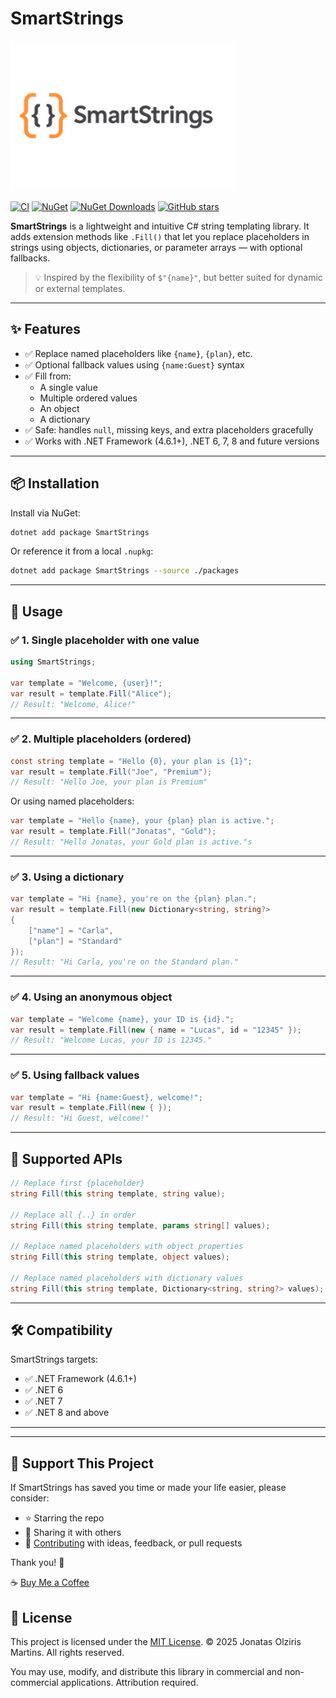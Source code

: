 # SmartStrings


![SmartStrings logo](./SmartStrings/logo-readme.png)

[![CI](https://github.com/jonatasolmartins/smart-strings/actions/workflows/nuget-publish.yml/badge.svg)](https://github.com/jonatasolmartins/smart-strings/actions/workflows/nuget-publish.yml)
[![NuGet](https://img.shields.io/nuget/v/SmartStrings.svg)](https://www.nuget.org/packages/SmartStrings)
[![NuGet Downloads](https://img.shields.io/nuget/dt/SmartStrings.svg)](https://www.nuget.org/packages/SmartStrings)
[![GitHub stars](https://img.shields.io/github/stars/jonatasolmartins/smart-strings.svg?style=social)](https://github.com/jonatasolmartins/smart-strings/stargazers)

**SmartStrings** is a lightweight and intuitive C# string templating library. It adds extension methods like `.Fill()` that let you replace placeholders in strings using objects, dictionaries, or parameter arrays — with optional fallbacks.

> 💡 Inspired by the flexibility of `$"{name}"`, but better suited for dynamic or external templates.

---

## ✨ Features

- ✅ Replace named placeholders like `{name}`, `{plan}`, etc.
- ✅ Optional fallback values using `{name:Guest}` syntax
- ✅ Fill from:
  - A single value
  - Multiple ordered values
  - An object
  - A dictionary
- ✅ Safe: handles `null`, missing keys, and extra placeholders gracefully
- ✅ Works with .NET Framework (4.6.1+), .NET 6, 7, 8 and future versions

---

## 📦 Installation

Install via NuGet:

```bash
dotnet add package SmartStrings
```

Or reference it from a local `.nupkg`:

```bash
dotnet add package SmartStrings --source ./packages
```

---

## 🚀 Usage

### ✅ 1. Single placeholder with one value

```csharp
using SmartStrings;

var template = "Welcome, {user}!";
var result = template.Fill("Alice");
// Result: "Welcome, Alice!"
```

---

### ✅ 2. Multiple placeholders (ordered)

```csharp
const string template = "Hello {0}, your plan is {1}";
var result = template.Fill("Joe", "Premium");
// Result: "Hello Joe, your plan is Premium"
```

Or using named placeholders:

```csharp
var template = "Hello {name}, your {plan} plan is active.";
var result = template.Fill("Jonatas", "Gold");
// Result: "Hello Jonatas, your Gold plan is active."s
```

---

### ✅ 3. Using a dictionary

```csharp
var template = "Hi {name}, you're on the {plan} plan.";
var result = template.Fill(new Dictionary<string, string?>
{
    ["name"] = "Carla",
    ["plan"] = "Standard"
});
// Result: "Hi Carla, you're on the Standard plan."
```

---

### ✅ 4. Using an anonymous object

```csharp
var template = "Welcome {name}, your ID is {id}.";
var result = template.Fill(new { name = "Lucas", id = "12345" });
// Result: "Welcome Lucas, your ID is 12345."
```

---

### ✅ 5. Using fallback values

```csharp
var template = "Hi {name:Guest}, welcome!";
var result = template.Fill(new { });
// Result: "Hi Guest, welcome!"
```

---

## 🧪 Supported APIs

```csharp
// Replace first {placeholder}
string Fill(this string template, string value);

// Replace all {..} in order
string Fill(this string template, params string[] values);

// Replace named placeholders with object properties
string Fill(this string template, object values);

// Replace named placeholders with dictionary values
string Fill(this string template, Dictionary<string, string?> values);
```

---

## 🛠 Compatibility

SmartStrings targets:
- ✅ .NET Framework (4.6.1+)
- ✅ .NET 6
- ✅ .NET 7
- ✅ .NET 8 and above

---

---

## 💖 Support This Project

If SmartStrings has saved you time or made your life easier, please consider:

- ⭐ Starring the repo
- 📣 Sharing it with others
- 🧩 [Contributing](/CONTRIBUTING.md) with ideas, feedback, or pull requests


Thank you! 🙌

☕ [Buy Me a Coffee](https://buymeacoffee.com/jonatasolmartins)

## 📄 License

This project is licensed under the [MIT License](./%20LICENSE.txt).
© 2025 Jonatas Olziris Martins. All rights reserved.

You may use, modify, and distribute this library in commercial and non-commercial applications. Attribution required.
